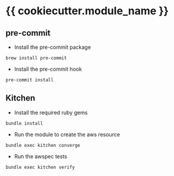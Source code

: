 # {{ cookiecutter.module_name }}

## pre-commit

* Install the pre-commit package

``` 
brew install pre-commit
```

* Install the pre-commit hook 

```
pre-commit install
```

## Kitchen

* Install the required ruby gems

```
bundle install
```
* Run the module to create the aws resource

```
bundle exec kitchen converge
```
* Run the awspec tests

```
bundle exec kitchen verify
```

